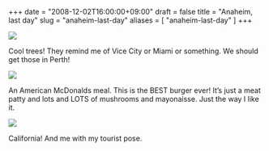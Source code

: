 +++
date = "2008-12-02T16:00:00+09:00"
draft = false
title = "Anaheim, last day"
slug = "anaheim-last-day"
aliases = [
	"anaheim-last-day"
]
+++

![](/travel-blog/images/2010/10/dscf0033.jpg)

Cool trees! They remind me of Vice City or Miami or something. We should get those in Perth!

![](/travel-blog/images/2010/10/dscf0034.jpg)

An American McDonalds meal. This is the BEST burger ever! It’s just a meat patty and lots and LOTS of mushrooms and mayonaisse. Just the way I like it.

![](/travel-blog/images/2010/10/dscf0035.jpg)

California! And me with my tourist pose.


